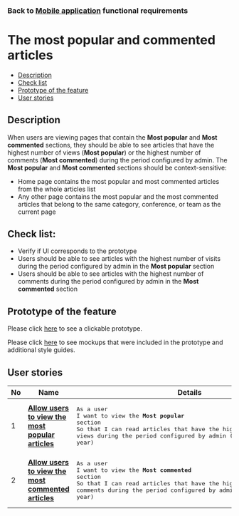 ### Back to [Mobile application](../../#mobile-application) functional requirements

# The most popular and commented articles

- [Description](#description)
- [Check list](#check-list)
- [Prototype of the feature](#prototype-of-the-feature)
- [User stories](#user-stories)

## Description

When users are viewing pages that contain the <b>Most popular</b> and <b>Most commented</b> sections, they should be able to see articles that have the highest number of views (<b>Most popular</b>) or the highest number of comments (<b>Most commented</b>) during the period configured by admin. The <b>Most popular</b> and <b>Most commented</b> sections should be context-sensitive:
  - Home page contains the most popular and most commented articles from the whole articles list
  - Any other page contains the most popular and the most commented articles that belong to the same category, conference, or team as the current page

## Check list:

  - Verify if UI corresponds to the prototype
  - Users should be able to see articles with the highest number of visits during the period configured by admin in the <b>Most popular</b> section
  - Users should be able to see articles with the highest number of comments during the period configured by admin in the <b>Most commented</b> section

## Prototype of the feature

Please click [here](https://www.figma.com/proto/JVDTph8VY9Ye7kz8BTDxhJ/1-Sports-Hub-General-Prototype?page-id=0%3A5852&node-id=0%3A7481&viewport=-1637%2C-969%2C0.37520089745521545&scaling=scale-down) to see a clickable prototype.

Please click [here](https://www.figma.com/file/egXgh8BYD7Xaa0JeMNhv9R/Manage-advertisements?node-id=0%3A1075) to see mockups that were included in the prototype and additional style guides.

## User stories

No           |      Name     |   Details
------------ | ------------- | -------------
1 |[**Allow users to view the most popular articles**](/products/sports_hub_portal/mobile_application_features/most_popular_and_commented/user_stories/most_popular)|<pre>As a user<br>I want to view the <b>Most popular</b> section<br>So that I can read articles that have the highest number of views during the period configured by admin (day, week, month, year)</pre>
2 |[**Allow users to view the most commented articles**](/products/sports_hub_portal/mobile_application_features/most_popular_and_commented/user_stories/most_commented)|<pre>As a user<br>I want to view the <b>Most commented</b> section<br>So that I can read articles that have the highest number of comments during the period configured by admin (day, week, month, year)</pre>
